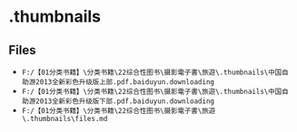 # .thumbnails

## Files

- `F:/【01分类书籍】\分类书籍\22综合性图书\摄影電子書\旅遊\.thumbnails\中国自助游2013全新彩色升级版上部.pdf.baiduyun.downloading`
- `F:/【01分类书籍】\分类书籍\22综合性图书\摄影電子書\旅遊\.thumbnails\中国自助游2013全新彩色升级版下部.pdf.baiduyun.downloading`
- `F:/【01分类书籍】\分类书籍\22综合性图书\摄影電子書\旅遊\.thumbnails\files.md`
